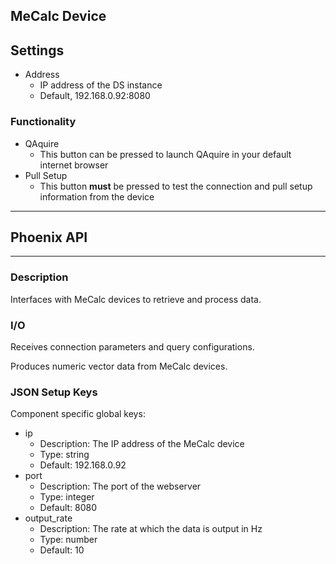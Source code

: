 ## MeCalc Device
## Settings
- Address
  - IP address of the DS instance
  - Default, 192.168.0.92:8080

### Functionality
- QAquire
  - This button can be pressed to launch QAquire in your default internet browser
- Pull Setup
  - This button **must** be pressed to test the connection and pull setup information from the device
___
## Phoenix API
___
### Description

Interfaces with MeCalc devices to retrieve and process data.

### I/O

Receives connection parameters and query configurations.

Produces numeric vector data from MeCalc devices.

### JSON Setup Keys

Component specific global keys:
- ip
  - Description: The IP address of the MeCalc device
  - Type: string
  - Default: 192.168.0.92
- port
  - Description: The port of the webserver
  - Type: integer
  - Default: 8080
- output_rate
  - Description: The rate at which the data is output in Hz
  - Type: number
  - Default: 10
